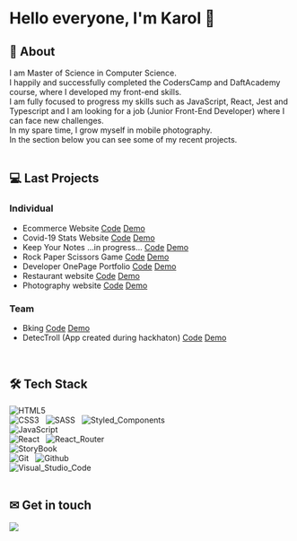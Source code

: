 # Hello everyone, I'm Karol 👋

<!--
**karol-wolski/karol-wolski** is a ✨ _special_ ✨ repository because its `README.md` (this file) appears on your GitHub profile.

Here are some ideas to get you started:

- 🔭 I’m currently working on ...
- 🌱 I’m currently learning ...
- 👯 I’m looking to collaborate on ...
- 🤔 I’m looking for help with ...
- 💬 Ask me about ...
- 📫 How to reach me: ...
- 😄 Pronouns: ...
- ⚡ Fun fact: ...
-->

## 👦 About

I am Master of Science in Computer Science. <br />
I happily and successfully completed the CodersCamp and DaftAcademy course, where I developed my front-end skills. <br />
I am fully focused to progress my skills such as JavaScript, React, Jest and Typescript and I am looking for a job (Junior Front-End Developer) where I can face new challenges. <br />
In my spare time, I grow myself in mobile photography. <br />
In the section below you can see some of my recent projects.
<br />
<br />

## 💻 Last Projects
### Individual
 - Ecommerce Website [Code](https://github.com/karol-wolski/fmania) [Demo](https://karol-wolski.github.io/fmania/)
 - Covid-19 Stats Website [Code](https://github.com/karol-wolski/covid-19-stats) [Demo](https://karol-wolski.github.io/covid-19-stats/)
 - Keep Your Notes ...in progress... [Code](https://github.com/karol-wolski/KeepYourNotes) [Demo](https://keepyour-notes.netlify.app/)
 - Rock Paper Scissors Game [Code](https://github.com/karol-wolski/rock-paper-scissors) [Demo](https://ropesc.netlify.app/)
 - Developer OnePage Portfolio [Code](https://github.com/karol-wolski/portfolio-one-page) [Demo](https://karol-wolski.github.io/portfolio-one-page/)
 - Restaurant website [Code](https://github.com/karol-wolski/restaurant) [Demo](https://karol-wolski.github.io/restaurant/)
 - Photography website [Code](https://github.com/karol-wolski/Photography) [Demo](https://karol-wolski.github.io/Photography/)
### Team
- Bking [Code](https://github.com/karol-wolski/Bking_app_FrontEnd) [Demo](https://michal-team-projekt-2.netlify.app/)
- DetecTroll (App created during hackhaton) [Code](https://github.com/karol-wolski/detectroll) [Demo](http://detectroll.herokuapp.com/)
<br />

## 🛠 Tech Stack

![HTML5](https://img.shields.io/badge/HTML5-%23E34F26?style=flat&logo=html5&logoColor=white) &nbsp;
<br />
![CSS3](https://img.shields.io/badge/CSS3-%231572B6?style=flat&logo=css3&logoColor=white) &nbsp;
![SASS](https://img.shields.io/badge/Sass-%23CC6699?style=flat&logo=sass&logoColor=white) &nbsp;
![Styled_Components](https://img.shields.io/badge/Styled_Components-%23DB7093?style=flat&logo=styledcomponents&logoColor=white) &nbsp;
<br />
![JavaScript](https://img.shields.io/badge/JavaScript-%23F7DF1E?style=flat&logo=javascript&logoColor=white) &nbsp;
<br />
![React](https://img.shields.io/badge/React-%2361DAFB?style=flat&logo=react&logoColor=white) &nbsp;
![React_Router](https://img.shields.io/badge/React_Router-%23CA4245?style=flat&logo=reactrouter&logoColor=white) &nbsp;
<br />
![StoryBook](https://img.shields.io/badge/StoryBook-%23FF4785?style=flat&logo=storybook&logoColor=white) &nbsp;
<br />
![Git](https://img.shields.io/badge/Git-%23F05032?style=flat&logo=Git&logoColor=white) &nbsp;
![Github](https://img.shields.io/badge/Github-%23181717?style=flat&logo=Github&logoColor=white) &nbsp;
<br />
![Visual_Studio_Code](https://img.shields.io/badge/Visual_Studio_Code-%23007ACC?style=flat&logo=VisualStudioCode&logoColor=white) &nbsp;
<br />
<br />
## ✉ Get in touch
<a href="https://www.linkedin.com/in/karolwolski/">
  <img src="https://img.shields.io/badge/linkedin-%230A66C2?style=flat&logo=linkedin&logoColor=white" />
</a>
